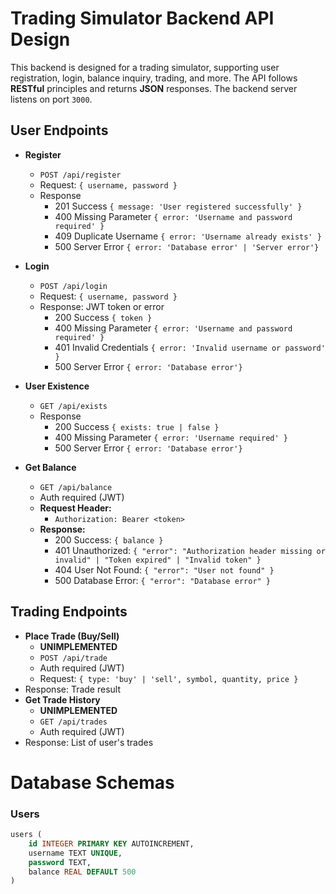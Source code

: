 # Trading Simulator Backend API Design

This backend is designed for a trading simulator, supporting user registration, login, balance inquiry, trading, and more. The API follows **RESTful** principles and returns **JSON** responses. The backend server listens on port `3000`.

## User Endpoints

- **Register**
  - `POST /api/register`
  - Request: `{ username, password }`
  - Response
    - 201 Success `{ message: 'User registered successfully' }`
    - 400 Missing Parameter `{ error: 'Username and password required' }`
    - 409 Duplicate Username `{ error: 'Username already exists' }`
    - 500 Server Error `{ error: 'Database error' | 'Server error'}`
  
- **Login**
  - `POST /api/login`
  - Request: `{ username, password }`
  - Response: JWT token or error
    - 200 Success `{ token }`
    - 400 Missing Parameter `{ error: 'Username and password required' }`
    - 401 Invalid Credentials `{ error: 'Invalid username or password' }`
    - 500 Server Error `{ error: 'Database error'}`
  
- **User Existence**
  - `GET /api/exists`
  - Response
    - 200 Success `{ exists: true | false }`
    - 400 Missing Parameter `{ error: 'Username required' }`
    - 500 Server Error `{ error: 'Database error'}`
  
- **Get Balance**
  - `GET /api/balance`
  - Auth required (JWT)
  - **Request Header:**
    - `Authorization: Bearer <token>`
  - **Response:**
    - 200 Success: `{ balance }`
    - 401 Unauthorized: `{ "error": "Authorization header missing or invalid" | "Token expired" | "Invalid token" }`
    - 404 User Not Found: `{ "error": "User not found" }`
    - 500 Database Error: `{ "error": "Database error" }`

## Trading Endpoints

- **Place Trade (Buy/Sell)**
  - **UNIMPLEMENTED**
  - `POST /api/trade`
  - Auth required (JWT)
  - Request: `{ type: 'buy' | 'sell', symbol, quantity, price }`
- Response: Trade result
- **Get Trade History**
  - **UNIMPLEMENTED**
  - `GET /api/trades`
  - Auth required (JWT)
- Response: List of user's trades



# Database Schemas

### Users

```sql
users (
  	id INTEGER PRIMARY KEY AUTOINCREMENT,
  	username TEXT UNIQUE,
  	password TEXT,
  	balance REAL DEFAULT 500
)
```

